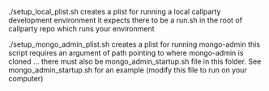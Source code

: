 

./setup_local_plist.sh creates a plist for running a local callparty development environment 
it expects there to be a run.sh in the root of callparty repo which runs your environment


./setup_mongo_admin_plist.sh creates a plist for running mongo-admin 
this script requires an argument of path pointing to where mongo-admin is cloned
... there must also be mongo_admin_startup.sh file in this folder. See mongo_admin_startup.sh
for an example (modify this file to run on your computer)